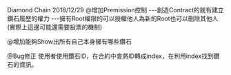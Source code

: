 Diamond Chain
2018/12/29
@增加Premission控制
  ---創造Contract的就有建立鑽石履歷的權力
  ---擁有Root權限的可以授權他人為新的Root也可以刪除其他人(實際上這邊可能還需要投票的機制)
  
@增加能夠Show出所有自己本身擁有哪些鑽石

@Bug修正
使用者使用鑽石ID，在合約中會將ID轉成index，在利用index找到鑽石的資訊。


